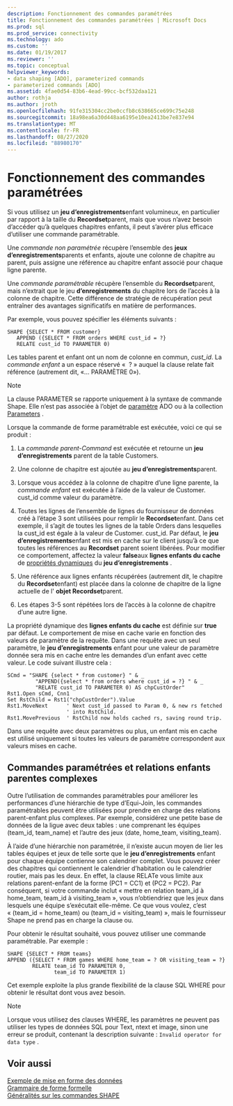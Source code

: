 ```yaml
---
description: Fonctionnement des commandes paramétrées
title: Fonctionnement des commandes paramétrées | Microsoft Docs
ms.prod: sql
ms.prod_service: connectivity
ms.technology: ado
ms.custom: ''
ms.date: 01/19/2017
ms.reviewer: ''
ms.topic: conceptual
helpviewer_keywords:
- data shaping [ADO], parameterized commands
- parameterized commands [ADO]
ms.assetid: 4fae0d54-83b6-4ead-99cc-bcf532daa121
author: rothja
ms.author: jroth
ms.openlocfilehash: 91fe315304cc2be0ccfb8c638665ce699c75e248
ms.sourcegitcommit: 18a98ea6a30d448aa6195e10ea2413be7e837e94
ms.translationtype: MT
ms.contentlocale: fr-FR
ms.lasthandoff: 08/27/2020
ms.locfileid: "88980170"
---
```

# <a name="operation-of-parameterized-commands"></a>Fonctionnement des commandes paramétrées
Si vous utilisez un **jeu d’enregistrements**enfant volumineux, en particulier par rapport à la taille du **Recordset**parent, mais que vous n’avez besoin d’accéder qu’à quelques chapitres enfants, il peut s’avérer plus efficace d’utiliser une commande paramétrable.  
  
 Une *commande non paramétrée* récupère l’ensemble des **jeux d’enregistrements**parents et enfants, ajoute une colonne de chapitre au parent, puis assigne une référence au chapitre enfant associé pour chaque ligne parente.  
  
 Une *commande paramétrable* récupère l’ensemble du **Recordset**parent, mais n’extrait que le jeu **d’enregistrements** du chapitre lors de l’accès à la colonne de chapitre. Cette différence de stratégie de récupération peut entraîner des avantages significatifs en matière de performances.  
  
 Par exemple, vous pouvez spécifier les éléments suivants :  
  
```  
SHAPE {SELECT * FROM customer}   
   APPEND ({SELECT * FROM orders WHERE cust_id = ?}   
   RELATE cust_id TO PARAMETER 0)  
```  
  
 Les tables parent et enfant ont un nom de colonne en commun, *cust_id*. La *commande enfant* a un espace réservé «  ? » auquel la clause relate fait référence (autrement dit, «... PARAMÈTRE 0»).  
  
> [!NOTE]
>  La clause PARAMETER se rapporte uniquement à la syntaxe de commande Shape. Elle n’est pas associée à l’objet de [paramètre](../../reference/ado-api/parameter-object.md) ADO ou à la collection [Parameters](../../reference/ado-api/parameters-collection-ado.md) .  
  
 Lorsque la commande de forme paramétrable est exécutée, voici ce qui se produit :  
  
1.  La *commande parent-Command* est exécutée et retourne un **jeu d’enregistrements** parent de la table Customers.  
  
2.  Une colonne de chapitre est ajoutée au **jeu d’enregistrements**parent.  
  
3.  Lorsque vous accédez à la colonne de chapitre d’une ligne parente, la *commande enfant* est exécutée à l’aide de la valeur de Customer. cust_id comme valeur du paramètre.  
  
4.  Toutes les lignes de l’ensemble de lignes du fournisseur de données créé à l’étape 3 sont utilisées pour remplir le **Recordset**enfant. Dans cet exemple, il s’agit de toutes les lignes de la table Orders dans lesquelles la cust_id est égale à la valeur de Customer. cust_id. Par défaut, le **jeu d’enregistrements**enfant est mis en cache sur le client jusqu’à ce que toutes les références au **Recordset** parent soient libérées. Pour modifier ce comportement, affectez la valeur **false**aux **lignes enfants du cache** de [propriétés dynamiques](../../reference/ado-api/ado-dynamic-property-index.md) du **jeu d’enregistrements** .  
  
5.  Une référence aux lignes enfants récupérées (autrement dit, le chapitre du **Recordset**enfant) est placée dans la colonne de chapitre de la ligne actuelle de l' **objet Recordset**parent.  
  
6.  Les étapes 3-5 sont répétées lors de l’accès à la colonne de chapitre d’une autre ligne.  
  
 La propriété dynamique des **lignes enfants du cache** est définie sur **true** par défaut. Le comportement de mise en cache varie en fonction des valeurs de paramètre de la requête. Dans une requête avec un seul paramètre, le **jeu d’enregistrements** enfant pour une valeur de paramètre donnée sera mis en cache entre les demandes d’un enfant avec cette valeur. Le code suivant illustre cela :  
  
```  
SCmd = "SHAPE {select * from customer} " & _  
         "APPEND({select * from orders where cust_id = ?} " & _  
         "RELATE cust_id TO PARAMETER 0) AS chpCustOrder"  
Rst1.Open sCmd, Cnn1  
Set RstChild = Rst1("chpCustOrder").Value  
Rst1.MoveNext      ' Next cust_id passed to Param 0, & new rs fetched   
                   ' into RstChild.  
Rst1.MovePrevious  ' RstChild now holds cached rs, saving round trip.  
```  
  
 Dans une requête avec deux paramètres ou plus, un enfant mis en cache est utilisé uniquement si toutes les valeurs de paramètre correspondent aux valeurs mises en cache.  
  
## <a name="parameterized-commands-and-complex-parent-child-relations"></a>Commandes paramétrées et relations enfants parentes complexes  
 Outre l’utilisation de commandes paramétrables pour améliorer les performances d’une hiérarchie de type d’Equi-Join, les commandes paramétrables peuvent être utilisées pour prendre en charge des relations parent-enfant plus complexes. Par exemple, considérez une petite base de données de la ligue avec deux tables : une comprenant les équipes (team_id, team_name) et l’autre des jeux (date, home_team, visiting_team).  
  
 À l’aide d’une hiérarchie non paramétrée, il n’existe aucun moyen de lier les tables équipes et jeux de telle sorte que le **jeu d’enregistrements** enfant pour chaque équipe contienne son calendrier complet. Vous pouvez créer des chapitres qui contiennent le calendrier d’habitation ou le calendrier routier, mais pas les deux. En effet, la clause RELATe vous limite aux relations parent-enfant de la forme (PC1 = CC1) et (PC2 = PC2). Par conséquent, si votre commande inclut « mettre en relation team_id à home_team, team_id à visiting_team », vous n’obtiendriez que les jeux dans lesquels une équipe s’exécutait elle-même. Ce que vous voulez, c’est « (team_id = home_team) ou (team_id = visiting_team) », mais le fournisseur Shape ne prend pas en charge la clause ou.  
  
 Pour obtenir le résultat souhaité, vous pouvez utiliser une commande paramétrable. Par exemple :  
  
```  
SHAPE {SELECT * FROM teams}   
APPEND ({SELECT * FROM games WHERE home_team = ? OR visiting_team = ?}   
        RELATE team_id TO PARAMETER 0,   
               team_id TO PARAMETER 1)   
```  
  
 Cet exemple exploite la plus grande flexibilité de la clause SQL WHERE pour obtenir le résultat dont vous avez besoin.  
  
> [!NOTE]
>  Lorsque vous utilisez des clauses WHERE, les paramètres ne peuvent pas utiliser les types de données SQL pour Text, ntext et image, sinon une erreur se produit, contenant la description suivante : `Invalid operator for data type` .  
  
## <a name="see-also"></a>Voir aussi  
 [Exemple de mise en forme des données](./data-shaping-example.md)   
 [Grammaire de forme formelle](./formal-shape-grammar.md)   
 [Généralités sur les commandes SHAPE](./shape-commands-in-general.md)
